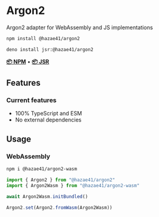 # Argon2

Argon2 adapter for WebAssembly and JS implementations

```bash
npm install @hazae41/argon2
```

```bash
deno install jsr:@hazae41/argon2
```

[**📦 NPM**](https://www.npmjs.com/package/@hazae41/argon2) • [**📦 JSR**](https://jsr.io/@hazae41/argon2)

## Features

### Current features
- 100% TypeScript and ESM
- No external dependencies

## Usage

### WebAssembly

```bash
npm i @hazae41/argon2-wasm
```

```typescript
import { Argon2 } from "@hazae41/argon2"
import { Argon2Wasm } from "@hazae41/argon2-wasm"

await Argon2Wasm.initBundled()

Argon2.set(Argon2.fromWasm(Argon2Wasm))
```